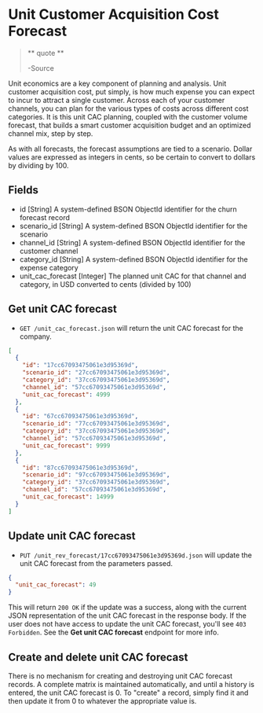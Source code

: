 Unit Customer Acquisition Cost Forecast
=======================================

> ** quote **
>
> -Source

Unit economics are a key component of planning and analysis. Unit customer acquisition cost, put simply, is how much expense you can expect to incur to attract a single customer. Across each of your customer channels, you can plan for the various types of costs across different cost categories. It is this unit CAC planning, coupled with the customer volume forecast, that builds a smart customer acquisition budget and an optimized channel mix, step by step.

As with all forecasts, the forecast assumptions are tied to a scenario. Dollar values are expressed as integers in cents, so be certain to convert to dollars by dividing by 100.


Fields
------

* id [String] A system-defined BSON ObjectId identifier for the churn forecast record
* scenario_id [String] A system-defined BSON ObjectId identifier for the scenario
* channel_id [String] A system-defined BSON ObjectId identifier for the customer channel
* category_id [String] A system-defined BSON ObjectId identifier for the expense category
* unit\_cac_forecast [Integer] The planned unit CAC for that channel and category, in USD converted to cents (divided by 100)


Get unit CAC forecast
----------------------

* `GET /unit_cac_forecast.json` will return the unit CAC forecast for the company.

```json
[
  {
    "id": "17cc67093475061e3d95369d",
    "scenario_id": "27cc67093475061e3d95369d",
    "category_id": "37cc67093475061e3d95369d",
    "channel_id": "57cc67093475061e3d95369d",
    "unit_cac_forecast": 4999
  },
  {
    "id": "67cc67093475061e3d95369d",
    "scenario_id": "77cc67093475061e3d95369d",
    "category_id": "37cc67093475061e3d95369d",
    "channel_id": "57cc67093475061e3d95369d",
    "unit_cac_forecast": 9999
  },
  {
    "id": "87cc67093475061e3d95369d",
    "scenario_id": "97cc67093475061e3d95369d",
    "category_id": "37cc67093475061e3d95369d",
    "channel_id": "57cc67093475061e3d95369d",
    "unit_cac_forecast": 14999
  }
]
```


Update unit CAC forecast
-------------------------

* `PUT /unit_rev_forecast/17cc67093475061e3d95369d.json` will update the unit CAC forecast from the parameters passed.

```json
{
  "unit_cac_forecast": 49
}
```

This will return `200 OK` if the update was a success, along with the current JSON representation of the unit CAC forecast in the response body. If the user does not have access to update the unit CAC forecast, you'll see `403 Forbidden`. See the **Get unit CAC forecast** endpoint for more info.


Create and delete unit CAC forecast
-------------------------------------

There is no mechanism for creating and destroying unit CAC forecast records. A complete matrix is maintained automatically, and until a history is entered, the unit CAC forecast is 0. To "create" a record, simply find it and then update it from 0 to whatever the appropriate value is.
